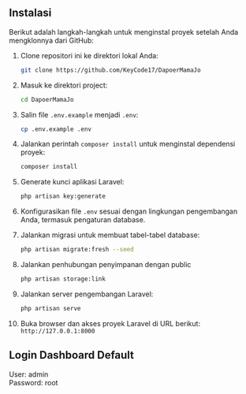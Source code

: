 ## Instalasi

Berikut adalah langkah-langkah untuk menginstal proyek setelah Anda mengklonnya dari GitHub:

1. Clone repositori ini ke direktori lokal Anda:

   ```bash
   git clone https://github.com/KeyCode17/DapoerMamaJo
   ```

2. Masuk ke direktori project:

   ```bash
   cd DapoerMamaJo
   ```

3. Salin file `.env.example` menjadi `.env`:

   ```bash
   cp .env.example .env
   ```

4. Jalankan perintah `composer install` untuk menginstal dependensi proyek:

   ```bash
   composer install
   ```
   
5. Generate kunci aplikasi Laravel:

   ```bash
   php artisan key:generate
   ```

6. Konfigurasikan file `.env` sesuai dengan lingkungan pengembangan Anda, termasuk pengaturan database.

7. Jalankan migrasi untuk membuat tabel-tabel database:

   ```bash
   php artisan migrate:fresh --seed
   ```
   
8. Jalankan penhubungan penyimpanan dengan public

   ```bash
   php artisan storage:link
   ```
   
9. Jalankan server pengembangan Laravel:

   ```bash
   php artisan serve
   ```

10. Buka browser dan akses proyek Laravel di URL berikut: `http://127.0.0.1:8000`

## Login Dashboard Default
User: admin<br>
Password: root
